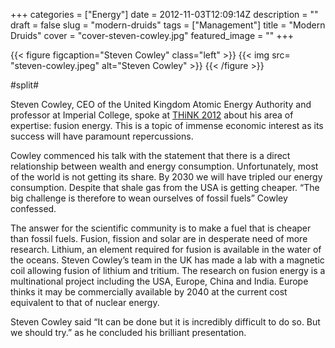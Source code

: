 +++
categories = ["Energy"]
date = 2012-11-03T12:09:14Z
description = ""
draft = false
slug = "modern-druids"
tags = ["Management"]
title = "Modern Druids"
cover = "cover-steven-cowley.jpg"
featured_image = ""
+++

{{< figure figcaption="Steven Cowley" class="left" >}}
	{{< img src= "steven-cowley.jpeg"  alt="Steven Cowley" >}}
{{< /figure >}}

#split#

Steven Cowley, CEO of the United Kingdom Atomic Energy Authority and professor at Imperial College, spoke at [THiNK 2012](http://thinkworks.in "THiNK 2012") about his area of expertise: fusion energy. This is a topic of immense economic interest as its success will have paramount repercussions.

Cowley commenced his talk with the statement that there is a direct relationship between wealth and energy consumption. Unfortunately, most of the world is not getting its share. By 2030 we will have tripled our energy consumption. Despite that shale gas from the USA is getting cheaper. “The big challenge is therefore to wean ourselves of fossil fuels” Cowley confessed.

The answer for the scientific community is to make a fuel that is cheaper than fossil fuels. Fusion, fission and solar are in desperate need of more research. Lithium, an element required for fusion is available in the water of the oceans. Steven Cowley’s team in the UK has made a lab with a magnetic coil allowing fusion of lithium and tritium. The research on fusion energy is a multinational project including the USA, Europe, China and India. Europe thinks it may be commercially available by 2040 at the current cost equivalent to that of nuclear energy.

Steven Cowley said “It can be done but it is incredibly difficult to do so. But we should try.” as he concluded his brilliant presentation.

